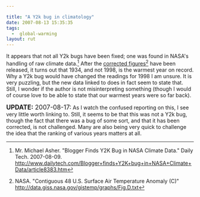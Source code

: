 ```yaml
---

title: "A Y2k bug in climatology"
date: 2007-08-13 15:35:35
tags:
  -  global-warming
layout: rut
---
```


It appears that not all Y2k bugs have been fixed; one was found in NASA's handling of raw climate data.[^200708132]  After the [corrected figures](http://data.giss.nasa.gov/gistemp/graphs/Fig.D.txt "Contiguous 48 U.S. Surface Air Temperature Anomaly (C)")[^200708133] have been released, it turns out that 1934, and not 1998, is the warmest year on record.  Why a Y2k bug would have changed the readings for 1998 I am unsure.  It is very puzzling, but the new data linked to does in fact seem to state that.  Still, I wonder if the author is not misinterpreting something (though I would of course love to be able to state that our warmest years were so far back). 

<big><strong>UPDATE:</strong>  2007-08-17:</big>  As I watch the confused reporting on this, I see very little worth linking to.  Still, it seems to be that this was not a Y2k bug, though the fact that there was a bug of some sort, and that it has been corrected, is not challenged.  Many are also being very quick to challenge the idea that the ranking of various years matters at all.

[^200708132]: Mr. Michael Asher.  "Blogger Finds Y2K Bug in NASA Climate Data."  Daily Tech.  2007-08-09.  <http://www.dailytech.com/Blogger+finds+Y2K+bug+in+NASA+Climate+Data/article8383.htm>
[^200708133]: NASA.  "Contiguous 48 U.S. Surface Air Temperature Anomaly (C)"  <http://data.giss.nasa.gov/gistemp/graphs/Fig.D.txt>


